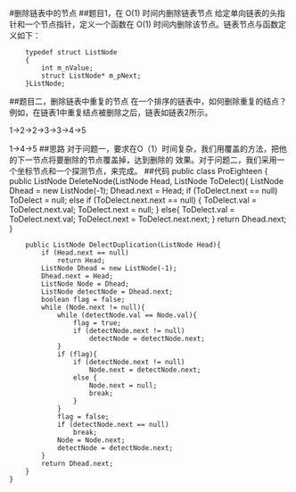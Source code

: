 #删除链表中的节点
##题目1，在 O(1) 时间内删除链表节点
给定单向链表的头指针和一个节点指针，定义一个函数在 O(1) 时间内删除该节点。链表节点与函数定义如下：
        
        typedef struct ListNode
        {
            int m_nValue;
            struct ListNode* m_pNext;
        }ListNode;
##题目二，删除链表中重复的节点
在一个排序的链表中，如何删除重复的结点？例如，在链表1中重复结点被删除之后，链表如链表2所示。 

1->2->2->3->3->4->5 

1->4->5
##思路
对于问题一，要求在O（1）时间复杂，我们用覆盖的方法，把他的下一节点将要删除的节点覆盖掉，达到删除的
效果。对于问题二，我们采用一个坐标节点和一个探测节点，来完成。
##代码
    public class ProEighteen {
        public ListNode DeleteNode(ListNode Head, ListNode ToDelect){
            ListNode Dhead = new ListNode(-1);
            Dhead.next = Head;
            if (ToDelect.next == null)
                ToDelect = null;
            else if (ToDelect.next.next == null) {
                ToDelect.val = ToDelect.next.val;
                ToDelect.next = null;
            }
            else{
                ToDelect.val = ToDelect.next.val;
                ToDelect.next = ToDelect.next.next;
            }
            return Dhead.next;
        }
    
        public ListNode DelectDuplication(ListNode Head){
            if (Head.next == null)
                return Head;
            ListNode Dhead = new ListNode(-1);
            Dhead.next = Head;
            ListNode Node = Dhead;
            ListNode detectNode = Dhead.next;
            boolean flag = false;
            while (Node.next != null){
                while (detectNode.val == Node.val){
                    flag = true;
                    if (detectNode.next != null)
                        detectNode = detectNode.next;
                }
                if (flag){
                    if (detectNode.next != null) 
                        Node.next = detectNode.next;
                    else {
                        Node.next = null;
                        break;
                    }
                }
                flag = false;
                if (detectNode.next == null)
                    break;
                Node = Node.next;
                detectNode = detectNode.next;
            }
            return Dhead.next;
        }
    }
    